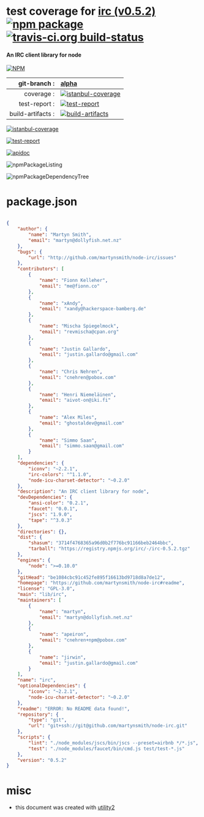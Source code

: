 # test coverage for  [irc (v0.5.2)](https://github.com/martynsmith/node-irc#readme)  [![npm package](https://img.shields.io/npm/v/npmtest-irc.svg?style=flat-square)](https://www.npmjs.org/package/npmtest-irc) [![travis-ci.org build-status](https://api.travis-ci.org/npmtest/node-npmtest-irc.svg)](https://travis-ci.org/npmtest/node-npmtest-irc)
#### An IRC client library for node

[![NPM](https://nodei.co/npm/irc.png?downloads=true)](https://www.npmjs.com/package/irc)

| git-branch : | [alpha](https://github.com/npmtest/node-npmtest-irc/tree/alpha)|
|--:|:--|
| coverage : | [![istanbul-coverage](https://npmtest.github.io/node-npmtest-irc/build/coverage.badge.svg)](https://npmtest.github.io/node-npmtest-irc/build/coverage.html/index.html)|
| test-report : | [![test-report](https://npmtest.github.io/node-npmtest-irc/build/test-report.badge.svg)](https://npmtest.github.io/node-npmtest-irc/build/test-report.html)|
| build-artifacts : | [![build-artifacts](https://npmtest.github.io/node-npmtest-irc/glyphicons_144_folder_open.png)](https://github.com/npmtest/node-npmtest-irc/tree/gh-pages/build)|

[![istanbul-coverage](https://npmtest.github.io/node-npmtest-irc/build/screenCapture.buildCustomOrg.browser.coverage.html.png)](https://npmtest.github.io/node-npmtest-irc/build/coverage.html/index.html)

[![test-report](https://npmtest.github.io/node-npmtest-irc/build/screenCapture.buildCustomOrg.browser.%252Fhome%252Ftravis%252Fbuild%252Fnpmtest%252Fnode-npmtest-irc%252Ftmp%252Fbuild%252Ftest-report.html.png)](https://npmtest.github.io/node-npmtest-irc/build/test-report.html)

[![apidoc](https://npmdoc.github.io/node-npmdoc-irc/build/screenCapture.buildApidoc.browser.%252Fhome%252Ftravis%252Fbuild%252Fnpmdoc%252Fnode-npmdoc-irc%252Ftmp%252Fbuild%252Fapidoc.html.png)](https://npmdoc.github.io/node-npmdoc-irc/build/apidoc.html)

![npmPackageListing](https://npmtest.github.io/node-npmtest-irc/build/screenCapture.npmPackageListing.svg)

![npmPackageDependencyTree](https://npmtest.github.io/node-npmtest-irc/build/screenCapture.npmPackageDependencyTree.svg)



# package.json

```json

{
    "author": {
        "name": "Martyn Smith",
        "email": "martyn@dollyfish.net.nz"
    },
    "bugs": {
        "url": "http://github.com/martynsmith/node-irc/issues"
    },
    "contributors": [
        {
            "name": "Fionn Kelleher",
            "email": "me@fionn.co"
        },
        {
            "name": "xAndy",
            "email": "xandy@hackerspace-bamberg.de"
        },
        {
            "name": "Mischa Spiegelmock",
            "email": "revmischa@cpan.org"
        },
        {
            "name": "Justin Gallardo",
            "email": "justin.gallardo@gmail.com"
        },
        {
            "name": "Chris Nehren",
            "email": "cnehren@pobox.com"
        },
        {
            "name": "Henri Niemeläinen",
            "email": "aivot-on@iki.fi"
        },
        {
            "name": "Alex Miles",
            "email": "ghostaldev@gmail.com"
        },
        {
            "name": "Simmo Saan",
            "email": "simmo.saan@gmail.com"
        }
    ],
    "dependencies": {
        "iconv": "~2.2.1",
        "irc-colors": "^1.1.0",
        "node-icu-charset-detector": "~0.2.0"
    },
    "description": "An IRC client library for node",
    "devDependencies": {
        "ansi-color": "0.2.1",
        "faucet": "0.0.1",
        "jscs": "1.9.0",
        "tape": "^3.0.3"
    },
    "directories": {},
    "dist": {
        "shasum": "3714f4768365a96d0b2f776bc91166beb2464bbc",
        "tarball": "https://registry.npmjs.org/irc/-/irc-0.5.2.tgz"
    },
    "engines": {
        "node": ">=0.10.0"
    },
    "gitHead": "be1084cbc91c452fe895f16613bd9718d8a7de12",
    "homepage": "https://github.com/martynsmith/node-irc#readme",
    "license": "GPL-3.0",
    "main": "lib/irc",
    "maintainers": [
        {
            "name": "martyn",
            "email": "martyn@dollyfish.net.nz"
        },
        {
            "name": "apeiron",
            "email": "cnehren+npm@pobox.com"
        },
        {
            "name": "jirwin",
            "email": "justin.gallardo@gmail.com"
        }
    ],
    "name": "irc",
    "optionalDependencies": {
        "iconv": "~2.2.1",
        "node-icu-charset-detector": "~0.2.0"
    },
    "readme": "ERROR: No README data found!",
    "repository": {
        "type": "git",
        "url": "git+ssh://git@github.com/martynsmith/node-irc.git"
    },
    "scripts": {
        "lint": "./node_modules/jscs/bin/jscs --preset=airbnb */*.js",
        "test": "./node_modules/faucet/bin/cmd.js test/test-*.js"
    },
    "version": "0.5.2"
}
```



# misc
- this document was created with [utility2](https://github.com/kaizhu256/node-utility2)
